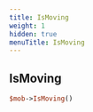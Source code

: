 ```yaml
---
title: IsMoving
weight: 1
hidden: true
menuTitle: IsMoving
---
```

## IsMoving
```perl
$mob->IsMoving()
```